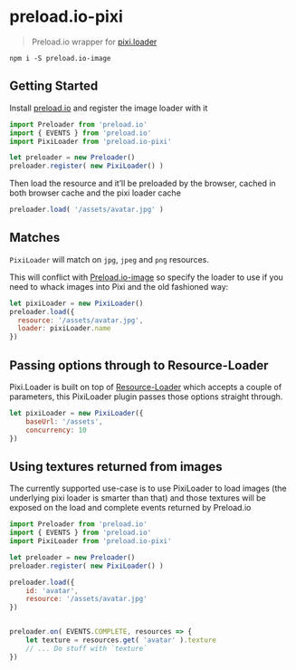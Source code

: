 # preload.io-pixi

> Preload.io wrapper for [pixi.loader](https://pixijs.github.io/docs/loaders_loader.js.html)

```shell
npm i -S preload.io-image
```

## Getting Started

Install [preload.io](https://github.com/mattstyles/preload.io) and register the image loader with it

```js
import Preloader from 'preload.io'
import { EVENTS } from 'preload.io'
import PixiLoader from 'preload.io-pixi'

let preloader = new Preloader()
preloader.register( new PixiLoader() )
```

Then load the resource and it’ll be preloaded by the browser, cached in both browser cache and the pixi loader cache

```js
preloader.load( '/assets/avatar.jpg' )
```

## Matches

`PixiLoader` will match on `jpg`, `jpeg` and `png` resources.

This will conflict with [Preload.io-image](https://github.com/mattstyles/preload.io-image) so specify the loader to use if you need to whack images into Pixi and the old fashioned way:

```js
let pixiLoader = new PixiLoader()
preloader.load({
  resource: '/assets/avatar.jpg',
  loader: pixiLoader.name
})
```

## Passing options through to Resource-Loader

Pixi.Loader is built on top of [Resource-Loader](https://github.com/englercj/resource-loader) which accepts a couple of parameters, this PixiLoader plugin passes those options straight through.

```js
let pixiLoader = new PixiLoader({
    baseUrl: '/assets',
    concurrency: 10
})
```

## Using textures returned from images

The currently supported use-case is to use PixiLoader to load images (the underlying pixi loader is smarter than that) and those textures will be exposed on the load and complete events returned by Preload.io

```js
import Preloader from 'preload.io'
import { EVENTS } from 'preload.io'
import PixiLoader from 'preload.io-pixi'

let preloader = new Preloader()
preloader.register( new PixiLoader() )

preloader.load({
    id: 'avatar',
    resource: '/assets/avatar.jpg'
})


preloader.on( EVENTS.COMPLETE, resources => {
    let texture = resources.get( 'avatar' ).texture
    // ... Do stuff with `texture`
})
```
